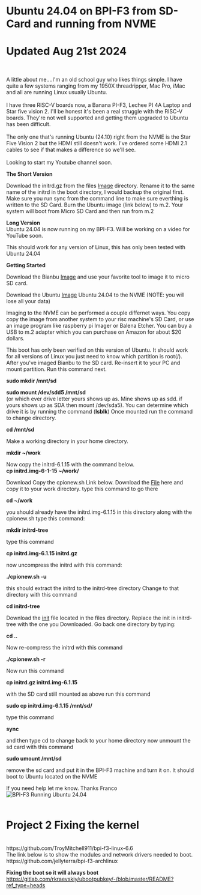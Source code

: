 # Ubuntu 24.04 on BPI-F3 from SD-Card and running from NVME
# Updated Aug 21st 2024
<br>

A little about me....I'm an old school guy who likes things simple.  I have quite a few systems ranging from my 1950X threadripper, Mac Pro, iMac and all are running Linux usually Ubuntu. <br>
<br>
I have three RISC-V boards now, a Banana PI-F3, Lechee PI 4A Laptop and Star five vision 2. I'll be honest it's been a real struggle with the RISC-V boards. They're not well supported and getting them upgraded to Ubuntu has been difficult.<br>
<br>
The only one that's running Ubuntu (24.10) right from the NVME is the Star Five Vision 2 but the HDMI still doesn't work. I've ordered some HDMI 2.1 cables to see if that makes a difference so we'll see.<br>
<br>
Looking to start my Youtube channel soon. 



**The Short Version**

Download the initrd.gz from the files [Image](https://github.com/rcman/BPI-F3/blob/main/files/initrd.gz) directory. Rename it to the same name of the initrd in the boot directory, I would backup the original first. Make sure you run sync from the command line to make sure everthing is written to the SD Card.  Burn the Ubuntu image (link below) to m.2. Your system will boot from Micro SD Card and then run from m.2
<br>

**Long Version**
<br>
Ubuntu 24.04 is now running on my BPI-F3. Will be working on a video for YouTube soon.

This should work for any version of Linux, this has only been tested with Ubuntu 24.04

**Getting Started**

Download the Bianbu [Image](https://drive.google.com/file/d/1WsmhTV6EIBS-wwhl4kwgR_v_N9DgiJ-C/view?usp=drive_link) and use your favorite tool to image it to micro SD card. 

Download the Ubuntu [Image](https://cdimage.ubuntu.com/releases/noble/release/ubuntu-24.04.1-preinstalled-server-riscv64.img.xz) Ubuntu 24.04 to the NVME  (NOTE: you will lose all your data) <br> 

Imaging to the NVME can be performed a couple differnet ways. You copy copy the image from another system to your risc machine's SD Card, or use an image program like raspberry pi Imager or Balena Etcher. You can buy a USB to m.2 adapter which you can purchase on Amazon for about $20 dollars. 
<br>

This boot has only been verified on this version of Ubuntu. It should work for all versions of Linux you just need to know which partition is root(/).
After you've imaged Bianbu to the SD card. Re-insert it to your PC and mount partition. Run this command next.

**sudo mkdir /mnt/sd**

**sudo mount /dev/sdd5 /mnt/sd** <br> (or which ever drive letter yours shows up as. Mine shows up as sdd. if yours
shows up as SDA then mount /dev/sda5). You can determine which drive it is by running the command (**lsblk**)
Once mounted run the command to change directory.

**cd /mnt/sd**

Make a working directory in your home directory.

**mkdir ~/work**

Now copy the initrd-6.1.15 with the command below.<br>
**cp initrd.img-6-1-15 ~/work/**

Download
Copy the cpionew.sh Link below.
Download the [File](https://github.com/rcman/BPI-F3/blob/main/cpio/cpionew.sh) here and copy it to your work directory.
type this command to go there<br>

**cd ~/work**

you should already have the initrd.img-6.1.15 in this directory along with the cpionew.sh
type this command: 

**mkdir initrd-tree**

type this command

**cp initrd.img-6.1.15 initrd.gz**

now uncompress the initrd with this command: 

**./cpionew.sh -u**

this should extract the initrd to the initrd-tree directory
Change to that directory with this command

**cd initrd-tree**

Download the [init](https://github.com/rcman/BPI-F3/blob/main/files/init) file located in the files directory. Replace the init in initrd-tree with the one you Downloaded. Go back one directory by typing:

**cd ..**

Now re-compress the initrd with this command

**./cpionew.sh -r**

Now run this command

**cp initrd.gz initrd.img-6.1.15**

with the SD card still mounted as above run this command

**sudo cp initrd.img-6.1.15 /mnt/sd/**

type this command

**sync**

and then type cd to change back to your home directory
now unmount the sd card with this command

**sudo umount /mnt/sd** 

remove the sd card and put it in the BPI-F3 machine and turn it on. It should boot to Ubuntu located on the NVME
 
If you need help let me know.
Thanks
Franco
![BPI-F3 Running Ubuntu 24.04](https://i.imgur.com/s9crx20.png)
<br><br>
# Project 2 Fixing the kernel
<br>
https://github.com/TroyMitchell911/bpi-f3-linux-6.6
<br>
The link below is to show the modules and network drivers needed to boot.<br>
https://github.com/jellyterra/bpi-f3-archlinux
<br>

**Fixing the boot so it will always boot**
<br>
https://gitlab.com/rkraevskiy/ubootpubkey/-/blob/master/README?ref_type=heads

